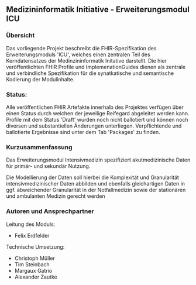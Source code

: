 
## Medizininformatik Initiative - Erweiterungsmodul ICU

### Übersicht
Das vorliegende Projekt beschreibt die FHIR-Spezifikation des Erweiterungsmoduls 'ICU', welches einen zentralen Teil des Kerndatensatzes der Medinzininformatik Initative darstellt. Die hier veröffentlichten FHIR Profile und ImplemenationGuides dienen als zentrale und verbindliche Spezifikation für die synatkatische und semantische Kodierung der Modulinhalte.

### Status: 
Alle veröffentlichen FHIR Artefakte innerhalb des Projektes verfügen über einen Status durch welchen der jeweilige Reifegard abgeleitet werden kann.
Profile mit dem Status 'Draft' wurden noch nicht ballotiert und können noch diversen und substantiellen Änderungen unterliegen. Verpflichtende und ballotierte Ergebnisse sind unter dem Tab 'Packages' zu finden.

### Kurzusammenfassung

Das Erweiterungsmodul Intensivmedizin spezifiziert akutmedizinische Daten für primär- und sekundär Nutzung.

Die Modellierung der Daten soll hierbei die Komplexität und Granularität intensivmedizinischer Daten abbilden und ebenfalls gleichartigen Daten in ggf. abweichender Granularität in der Notfallmedizin sowie der stationären und ambulanten Medizin gerecht werden

### Autoren und Ansprechpartner

Leitung des Moduls:

* Felix Erdfelder

Technische Umsetzung:

* Christoph Müller
* Tim Steinbach
* Margaux Gatrio
* Alexander Zautke
